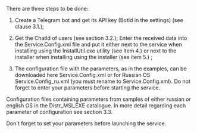 There are three steps to be done: 

1. Create a Telegram bot and get its API key (BotId in the settings) (see clause 3.1.); 

2. Get the ChatId of users (see section 3.2.); Enter the received data into the Service.Config.xml file and put it either next to the service when installing using the InstallUtil.exe utility (see item 4.) or next to the installer when installing using the installer (see item 5.) ; 

3. The configuration file with the parameters, as in the examples, can be downloaded here Service.Config.xml or for Russian OS Service.Config_ru.xml (you must rename to Service.Config.xml). Do not forget to enter your parameters before starting the service. 

Configuration files containing parameters from samples of either russian or english OS in the Distr_MSI_EXE catalogue. In more detail regarding each parameter of configuration see section 3.3.

Don`t forget to set your parameters before launching the service. 